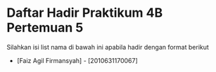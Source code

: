 # Daftar Hadir Praktikum 4B Pertemuan 5
Silahkan isi list nama di bawah ini apabila hadir dengan format berikut

- [Faiz Agil Firmansyah] - [2010631170067]
